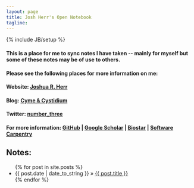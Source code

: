 ```yaml
---
layout: page
title: Josh Herr's Open Notebook
tagline: 
---
```

{% include JB/setup %}

#### This is a place for me to sync notes I have taken -- mainly for myself but some of these notes may be of use to others.  

#### Please see the following places for more information on me:

#### Website: [Joshua R. Herr](http://joshuaherr.com)

#### Blog: [Cyme & Cystidium](http://cymeandcystidium.com)

#### Twitter: [number_three](https://twitter.com/number_three)

#### For more information: [GitHub](https://github.com/jrherr) | [Google Scholar](http://scholar.google.com/citations?user=ZDnMer4AAAAJ&hl=en) | [Biostar](http://www.biostars.org/u/1704/) | [Software Carpentry](http://software-carpentry.org/pages/team.html)

## Notes:

<ul class="posts">
  {% for post in site.posts %}
    <li><span>{{ post.date | date_to_string }}</span> &raquo; <a href="{{ BASE_PATH }}{{ post.url }}">{{ post.title }}</a></li>
  {% endfor %}
</ul>


